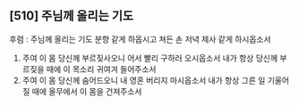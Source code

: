 ## [510] 주님께 올리는 기도

후렴 : 주님께 올리는 기도 분향 같게 하옵시고 쳐든 손 저녁 제사 같게 하시옵소서  
1) 주여 이 몸 당신께 부르짖사오니 어서 빨리 구하러 오시옵소서 내가 항상 당신께 부르짖을 때에 이 목소리 귀여겨 들어주소서  
2) 주여 이 몸 당신께 숨어드오니 내 영혼 버리지 마시옵소서 내가 항상 그른 일 기울어질 때에 올무에서 이 몸을 건져주소서
